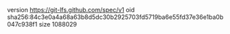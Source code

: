 version https://git-lfs.github.com/spec/v1
oid sha256:84c3e0a4a68a63b8d5dc30b2925703fd5719ba6e55fd37e36e1ba0b047c938f1
size 1088029
